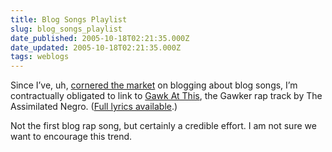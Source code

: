 ```yaml
---
title: Blog Songs Playlist
slug: blog_songs_playlist
date_published: 2005-10-18T02:21:35.000Z
date_updated: 2005-10-18T02:21:35.000Z
tags: weblogs
---
```


Since I’ve, uh, [cornered the market](http://www.dashes.com/anil/2004/05/10/blog_songs) on blogging about blog songs, I’m contractually obligated to link to [Gawk At This](http://theassimilatednegro.blogspot.com/2005/10/gawk-at-this-gawker-audio.html), the Gawker rap track by The Assimilated Negro. ([Full lyrics available](http://theassimilatednegro.blogspot.com/1990/04/gawk-at-this-lyrics.html).)

Not the first blog rap song, but certainly a credible effort. I am not sure we want to encourage this trend.
